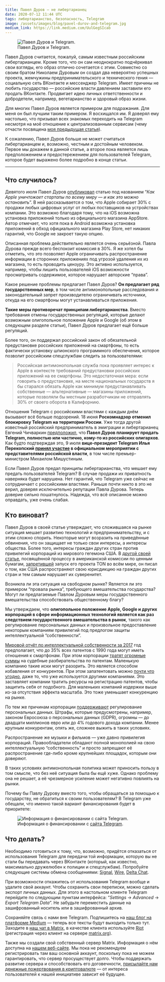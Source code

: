 ```yaml
---
title: Павел Дуров — не либертарианец
date: 2020-07-12 11:44 UTC
tags: либертарианство, безопасность, Telegram
image: /assets/images/blog/pavel-durov-and-telegram.jpg
medium_link: https://link.medium.com/UulGegSIcab
---
```

<div class="d-flex justify-content-center">
 <figure class="cl-figure-nice">
  <img src="/assets/images/blog/pavel-durov-and-telegram.jpg"
       alt="Павел Дуров и Telegram."/>
  <figcaption>
    Павел Дуров и Telegram.
  </figcaption>
 </figure>
</div>

Павел Дуров считается, пожалуй, самым известным российским либертарианцем.
Кроме того, что он сам неоднократно подчёркивал свои взгляды, его образ отлично
сочетается с этим. Совместно со своим братом Николаем Дуровым он создал два
невероятно успешных проекта, жемчужины предпринимательского и технического
гения — социальную сеть ВКонтакте и мессенджер Telegram. Имеет причины не любить
государство — российские власти давлением заставили его продать ВКонтакте.
Продвигает идею личных ответственности и добродетели, например, вегетарианство и
здоровый образ жизни.

Для многих Павел Дуров является примером для подражания. Для меня он был лучшим
таким примером. Я восхищался им. Я доверял ему настолько, что призывал всех
знакомых переходить на Telegram несмотря на моё отношение к централизованным
сервисам (чему отчасти посвящена
[моя предыдущая статья](https://link.medium.com/HJP6SuXqQ7)).

К сожалению, Павел Дуров больше не может считаться либертарианцем и, возможно,
честным и достойным человеком. Первое мы докажем в данной статье, а второе пока
является лишь предположением и предостережением для пользователей Telegram,
которое будет выражено более подробно в конце статьи.

---

Что случилось?
--------------

Девятого июля Павел Дуров [опубликовал](https://telegra.ph/Kak-Apple-unichtozhaet-startapy-po-vsemu-miru--i-kak-ehto-mozhno-ostanovit-07-09)
статью под названием “*Как Apple уничтожает стартапы по всему миру — и как это
можно остановить*”. В ней рассказывается о том, что Apple собирает 30% с продажи
любых цифровых услуг от любых поставщиков на устройствах компании. Это возможно
благодаря тому, что на iOS возможна установка приложений только из официального
магазина AppStore. Автор отмечает, что хотя пока в Android возможна установка
приложений в обход официального магазина Play Store, нет никаких гарантий, что
Google не закроет такую опцию.

Описанная проблема действительно является очень серьёзной. Павла Дурова прежде
всего беспокоит комиссия в 30%. Я же хотел бы отметить, что это позволяет Apple
ограничивать распространение информации в сторонних приложениях под угрозой
удаления их из магазина, то есть проводить цензуру. Это активно используется,
например, чтобы лишить пользователей iOS возможности просматривать содержимое,
которое нарушает авторские “права”.

Какое решение проблемы предлагает Павел Дуров? **Он предлагает ряд
государственных мер**, в том числе антимонопольные расследования и
законодательный запрет производителю ограничивать источники, откуда на его
смартфоны могут устанавливаться приложения.

**Такие меры противоречат принципам либертарианства**. Вместо требования отмены
государственных регуляций, которые делают возможным олигопольное положение
Apple и Google (об этом в следующем разделе статьи), Павел Дуров предлагает ещё
больше регуляций.

Более того, он поддержал российский закон об обязательной предустановке
российских приложений на смартфоны, то есть фактически установку шпионского
программного обеспечения, которое позволит российским спецслужбам следить за
пользователями:

<blockquote class="border-left ml-2 pl-3">
  <p>
    Российская антимонопольная служба пока проявляет интерес к Apple в контексте
    требований предустановки российских приложений на ее смартфоны. Это
    недостаточная мера: если говорить о предустановке, на месте национальных
    государств я бы старался обязать Apple как минимум предустанавливать
    собственные — альтернативные — магазины приложений, которые позволяли бы
    местным разработчикам не отправлять 30% от своего оборота в Калифорнию.
  </p>
</blockquote>

Отношения Telegram с российскими властями с каждым днём вызывают всё больше
подозрений. 18 июня **Роскомнадзор отменил блокировку Telegram на территории
России**. Уже тогда другой известный российский предприниматель в эмиграции и
либертарианец Евгений Чичваркин [предположил](https://hightech.plus/2020/06/21/evgenii-chichvarkin-durov-gotovit-prodazhu-messendzhera-telegram),
что **Павел Дуров планирует продать Telegram, полностью или частично, кому-то из
российских олигархов**. Как будто подтверждая это, 9 июля **вице-президент
Telegram Илья Перекопский [принял участие](https://vc.ru/services/140842-dan-apple-i-google-vice-prezident-telegram-vystupil-pered-mishustinym-s-kritikoy-komissiy-v-magazinah-prilozheniy)
в официальном мероприятии с представителями российской власти**, в том числе
премьер-министром Михаилом Мишустиным.

Если Павел Дуров предал принципы либертарианства, что мешает ему предать
пользователей Telegram? В случае продажи их приватность наверняка будет
нарушена. Нет гарантий, что Telegram уже сейчас не сотрудничает с российскими
властями. Раньше почти никто в это не верил, доверяя исключительно репутации
Павла Дурова. Теперь доверие сильно пошатнулось. Надежда, что всё описанное
можно оправдать, уже очень слабая.

Кто виноват?
------------

Павел Дуров в своей статье утверждает, что сложившаяся на рынке ситуация мешает
развитию технологий и предпринимательству, и с этим сложно спорить. Некоторые
могут возразить на приведённые обвинения, что он защищает не только свои
интересы, а интересы общества. Более того, интересы граждан других стран против
привилегий корпораций из мирового гегемона США. В
[другой своей статье](https://telegra.ph/What-Was-TON-And-Why-It-Is-Over-05-12),
посвящённой процессу в американской комиссии по ценным бумагам,
[запретившей](https://www.interfax.ru/business/708345) запуск его проекта TON во
всём мире, он писал о том, как США распространяют свою юрисдикцию на граждан
других стран и тем самым нарушает их суверенитет.

Возникла ли эта ситуация на свободном рынке? Является ли это примером “провала
рынка”, требующего вмешательства государства? Могут ли предлагаемые Павлом
Дуровым меры государственного вмешательства способствовать общественному благу?

Мы утверждаем, что **олигопольное положение Apple, Google и других корпораций в
сфере информационных технологий является как раз следствием государственного
вмешательства в рынок**, такого как регулирование персональных данных и
произвольное предоставление некоторым компаниям привилегий под предлогом защиты
интеллектуальной “собственности”.

[Мировой отчёт по интеллектуальной собственности за 2017](https://www.wipo.int/edocs/pubdocs/en/wipo_pub_944_2017-chapter4.pdf)
год предполагает, что до 35% всех патентов с 1990 года могут иметь отношения к
смартфонам. При этом корпорации
[тратят огромные суммы](https://www.reuters.com/article/us-apple-samsung-fees/apple-spent-over-60-million-on-u-s-lawyers-against-samsung-idUSBRE9B50QC20131206)
на судебные разбирательства по патентам. Маленькую компанию такие иски могут
разорить. Это является способом избавления от конкурентов. При этом
запатентовать можно
[почти что угодно](https://www.businessinsider.com/9-of-apples-strangest-patents-2012-10),
даже то, что уже используется другими компаниями. Это заставляет компании
тратить ресурсы на регистрацию патентов, чтобы защитить себя от подобного. Для
маленьких компаний издержки выше из-за отсутствия эффекта масштаба. Это тоже
уменьшает конкуренцию на рынке.

По тем же причинам корпорации
[поддерживают](https://techcrunch.com/2020/02/17/regulate-facebook/)
регулирование персональных данных. Штрафы, которые предусмотрены, например,
законом Евросоюза о персональных данных (GDPR), огромны — до двадцати миллионов
евро или до 4% годового дохода компании. Менее крупным конкурентам, опять же,
сложнее выжить в таких условиях.

Распространение же музыки и фильмов — уже давно привилегия корпораций.
Правообладатели обладают полной монополией на свою интеллектуальную
“собственность” и просто запрещают её распространение где-либо кроме крупнейших
площадок, которым они доверяют.

В таких условиях антимонопольная политика может приносить пользу в том смысле,
что без неё ситуация была бы ещё хуже. Однако проблему она не решает, а её
чрезмерное усиление может негативно повлиять на рынки.

Почему бы Павлу Дурову вместо того, чтобы обращаться за помощью к государству,
не обратиться к своим пользователям? В Telegram уже обещали, что именно такой
вариант финансирования будет в приоритете:

<div class="d-flex justify-content-center">
 <figure class="cl-figure-nice">
  <img src="/assets/images/blog/telegram-funding.png"
       alt="Информация о финансировании с сайта Telegram."/>
  <figcaption>
    Информация о финансировании с <a href="https://telegram.org/faq#q-how-are-you-going-to-make-money-out-of-this">сайта Telegram</a>.
  </figcaption>
 </figure>
</div>

Что делать?
-----------

Необходимо готовиться к тому, что, возможно, придётся отказаться от
использования Telegram для передачи той информации, которую вы не стали бы
передавать через ВКонтакте (который, как известно, максимально дружелюбен к
полиции и спецслужбам). Попробуйте следующие системы обмена сообщениями:
[Signal](https://signal.org/), [Wire](https://wire.com/),
[Delta Chat](https://delta.chat/).

При возможности откажитесь от использования Telegram вообще и удалите свой
аккаунт. Чтобы сохранить свои переписки, можно сделать экспорт личных данных.
Для этого в настольном клиенте Telegram перейдите по следующим пунктам
интерфейса: “*Settings* -> *Advanced* -> *Export Telegram Data*”. Не забудьте
переместить данные на зашифрованный носитель или в зашифрованный архив.

Сохраняйте связь с нами вне Telegram. Подпишитесь на
[наш блог на платформе Medium](https://medium.com/causa-arcana) — теперь
все тексты будут выходить только тут. Заходите в
[наш чат в Matrix](https://matrix.to/#/#chat:causa-arcana.com), в качестве
клиента используйте [Riot](https://riot.im/) (регистрация через клиент на
сервере [matrix.org](https://matrix.org/)).

Также мы создали свой собственный сервер Matrix. Информация о нём доступна на
[нашем веб-сайте](https://causa-arcana.com/matrix.html). Мы пока не
рекомендуем регистрировать там ваш основной аккаунт, поскольку пока не можем
гарантировать, что сервер просуществует долго. Чтобы поддержать развитие сервера
и способствовать его договечности,
[присылайте нам денежные пожертвования в криптовалюте](https://causa-arcana.com/donate.html)
— от интереса пользователей к нашей инициативе зависит её будущее.
